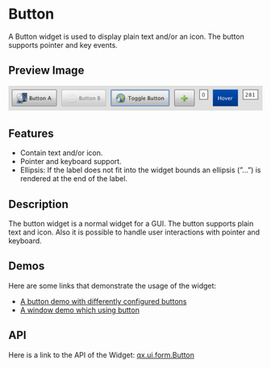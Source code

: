 Button
======

A Button widget is used to display plain text and/or an icon. The button supports pointer and key events.

Preview Image
-------------

![Button widget](button.png)

Features
--------

-   Contain text and/or icon.
-   Pointer and keyboard support.
-   Ellipsis: If the label does not fit into the widget bounds an ellipsis (”...”) is rendered at the end of the label.

Description
-----------

The button widget is a normal widget for a GUI. The button supports plain text and icon. Also it is possible to handle user interactions with pointer and keyboard.

Demos
-----

Here are some links that demonstrate the usage of the widget:

-   [A button demo with differently configured buttons](http://demo.qooxdoo.org/%{version}/demobrowser/#widget~Button.html)
-   [A window demo which using button](http://demo.qooxdoo.org/%{version}/demobrowser/#widget~Window.html)

API
---

Here is a link to the API of the Widget:
[qx.ui.form.Button](http://demo.qooxdoo.org/%{version}/apiviewer/index.html#qx.ui.form.Button)

